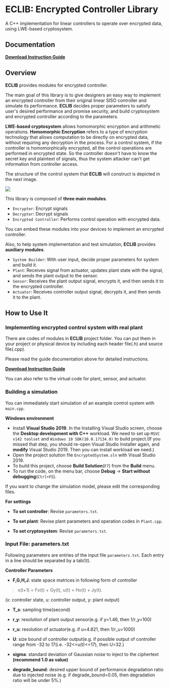 # ECLIB: Encrypted Controller Library

A C++ implementation for linear controllers to operate over encrypted data, using LWE-based cryptosystem.

## Documentation

[**Download Instruction Guide**](https://github.com/KimMinryoung/ECLIB/raw/master/Instruction_Manual_for_ECLIB.pdf)

## Overview

**ECLIB** provides modules for encrypted controller.

The main goal of this library is to give designers an easy way to implement an encrypted controller from their original linear SISO controller and simulate its performance. **ECLIB** decides proper parameters to satisfy user's desired performance and promise security, and build cryptosystem and encrypted controller according to the parameters.

**LWE-based cryptosystem** allows homomorphic encryption and arithmetic operations. **Homomorphic Encryption** refers to a type of encryption technology that allows computation to be directly on encrypted data, without requiring any decryption in the process. For a control system, if the controller is homomorphically encrypted, all the control operations are performed in encrypted state. So the controller doesn't have to know the secret key and plaintext of signals, thus the system attacker can't get information from controller access.

The structure of the control system that **ECLIB** will construct is depicted in the next image.

<img src="https://github.com/KimMinryoung/ECLIB/blob/master/controlsystem_eng.png"></img>

This library is composed of **three main modules**.
- `Encrypter`: Encrypt signals
- `Decrypter`: Decrypt signals
- `Encrypted Controller`: Performs control operation with encrypted data.

You can embed these modules into your devices to implement an encrypted controller.

Also, to help system implementation and test simulation, **ECLIB** provides **auxiliary modules**.
- `System Builder`: With user input, decide proper parameters for system and build it.
- `Plant`: Receives signal from actuator, updates plant state with the signal, and sends the plant output to the sensor.
- `Sensor`: Receives the plant output signal, encrypts it, and then sends it to the encrypted controller.
- `Actuator`: Receives controller output signal, decrypts it, and then sends it to the plant.

## How to Use It

### Implementing encrypted control system with real plant

There are codes of modules in **ECLIB** project folder. You can put them in your project or physical device by including each header file(.h) and source file(.cpp).

Please read the guide documentation above for detailed instructions.

[**Download Instruction Guide**](https://github.com/KimMinryoung/ECLIB/raw/master/Instruction_Manual_for_ECLIB.pdf)

You can also refer to the virtual code for plant, sensor, and actuator.

### Building a simulation

You can immediately start simulation of an example control system with `main.cpp`.

**Windows environment**
- Install **Visual Studio 2019**. In the Installing Visual Studio screen, choose the **Desktop development with C++** workload. We need to set up `MSVC v142 toolset` and `Windows 10 SDK(10.0.17134.0)` to build project.(If you missed that step, you should re-open Visual Studio Installer again, and **modify** Visual Studio 2019. Then you can install workload we need.)
- Open the project solution file `EncryptedSystem.sln` with Visual Studio 2019.
- To build this project, choose **Build Solution**(`F7`) from the **Build** menu.
- To run the code, on the menu bar, choose **Debug** -> **Start without debugging**(`Ctrl+F5`).

If you want to change the simulation model, please edit the corresponding files.

**For settings**
- **To set controller**: Revise `parameters.txt`.

- **To set plant**: Revise plant parameters and operation codes in `Plant.cpp`.

- **To set cryptosystem**: Revise `parameters.txt`.

### Input File: parameters.txt

 Following parameters are entries of the input file `parameters.txt`. Each entry in a line should be separated by a tab(\t).

**Controller Parameters**
 - **F,G,H,J**: state space matrices in following form of controller
 
 > x(t+1) = Fx(t) + Gy(t),
  u(t) = Hx(t) + Jy(t).
 
 (x: controller state, u: controller output, y: plant output)
 
 - **T_s**: sampling time(second)
 
 - **r_y**: resolution of plant output sensor(e.g. if y=1.46, then 1/r_y=100)
 
 - **r_u**: resolution of actuator(e.g. if u=4.821, then 1/r_u=1000)
 
 - **U**: size bound of controller output(e.g. if possible output of controller range from -32 to 17(i.e. -32<=u(t)<=17), then U=32.)
 
 - **sigma**: standard deviation of Gaussian noise to inject to the ciphertext **(recommend 1.0 as value)**
 
 - **degrade_bound**: desired upper bound of performance degradation ratio due to injected noise
(e.g. if degrade_bound=0.05, then degradation ratio will be under 5%.)
